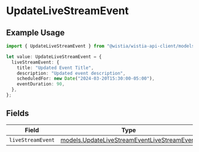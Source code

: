 # UpdateLiveStreamEvent

## Example Usage

```typescript
import { UpdateLiveStreamEvent } from "@wistia/wistia-api-client/models";

let value: UpdateLiveStreamEvent = {
  liveStreamEvent: {
    title: "Updated Event Title",
    description: "Updated event description",
    scheduledFor: new Date("2024-03-20T15:30:00-05:00"),
    eventDuration: 90,
  },
};
```

## Fields

| Field                                                                                            | Type                                                                                             | Required                                                                                         | Description                                                                                      |
| ------------------------------------------------------------------------------------------------ | ------------------------------------------------------------------------------------------------ | ------------------------------------------------------------------------------------------------ | ------------------------------------------------------------------------------------------------ |
| `liveStreamEvent`                                                                                | [models.UpdateLiveStreamEventLiveStreamEvent](../models/updatelivestreameventlivestreamevent.md) | :heavy_minus_sign:                                                                               | N/A                                                                                              |
